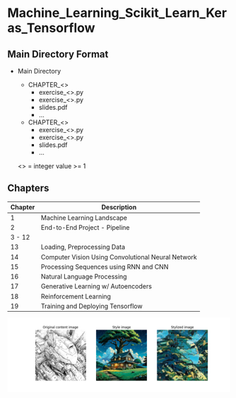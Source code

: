 
# Machine_Learning_Scikit_Learn_Keras_Tensorflow    

## Main Directory Format

- Main Directory
    - CHAPTER_<>                
        - exercise_<>.py        
        - exercise_<>.py
        - slides.pdf
        - ...
    - CHAPTER_<>
        - exercise_<>.py
        - exercise_<>.py
        - slides.pdf
        - ...

    <> =  integer value >= 1 

## Chapters

| Chapter | Description |
|----------|----------  |
|  1   | Machine Learning Landscape   |
|  2   | End-to-End Project - Pipeline   |
|  3 - 12   | |
|  13   | Loading, Preprocessing Data   |
|  14   | Computer Vision Using Convolutional Neural Network   |
|  15   | Processing Sequences using RNN and CNN   |
|  16   | Natural Language Processing   |
|  17   | Generative Learning w/ Autoencoders|
|  18   | Reinforcement Learning|
|  19   | Training and Deploying Tensorflow|

![Styletransfer](https://github.com/hectwilliams/Machine_Learning_Scikit_Learn/blob/main/CHAPTER_14/exercise_11_StyleTransferExample.png?raw=true)